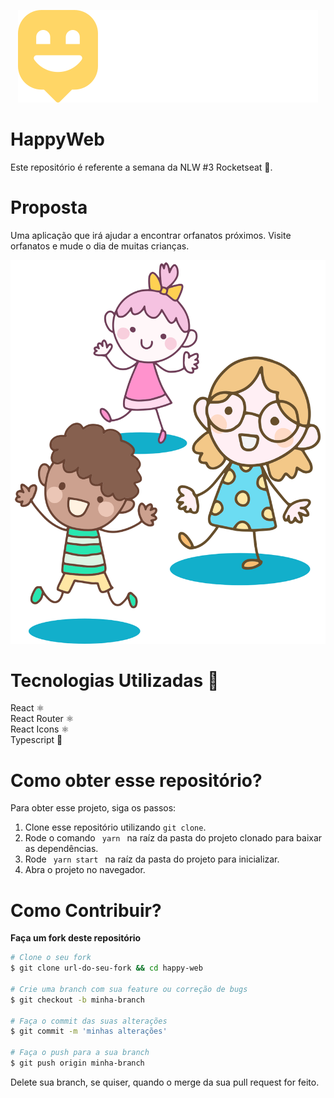 <p align="center">
  <img src="./src/images/logo.svg" />
</p>

# HappyWeb
Este repositório é referente a semana da NLW #3 Rocketseat 🚀.

# Proposta
Uma aplicação que irá ajudar a encontrar orfanatos próximos.
Visite orfanatos e mude o dia de muitas crianças.

<p align="center">
  <img src="./src/images/landing.svg" />
</p>

# Tecnologias Utilizadas 🚀
React ⚛️ <br />
React Router ⚛️ <br />
React Icons ⚛️ <br />
Typescript 🦕

# Como obter esse repositório?
Para obter esse projeto, siga os passos:
1. Clone esse repositório utilizando <code>git clone</code>.
2. Rode o comando <code> yarn </code> na raíz da pasta do projeto clonado para baixar as dependências.
3. Rode <code> yarn start </code> na raíz da pasta do projeto para inicializar.
4. Abra o projeto no navegador.

# Como Contribuir?
**Faça um fork deste repositório**

```bash
# Clone o seu fork
$ git clone url-do-seu-fork && cd happy-web

# Crie uma branch com sua feature ou correção de bugs
$ git checkout -b minha-branch

# Faça o commit das suas alterações 
$ git commit -m 'minhas alterações'

# Faça o push para a sua branch
$ git push origin minha-branch
```

Delete sua branch, se quiser, quando o merge da sua pull request for feito. <br />

